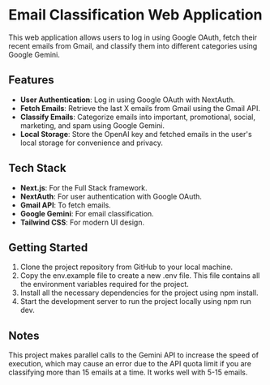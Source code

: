 # Email Classification Web Application

This web application allows users to log in using Google OAuth, fetch their recent emails from Gmail, and classify them into different categories using Google Gemini.

## Features

- **User Authentication**: Log in using Google OAuth with NextAuth.
- **Fetch Emails**: Retrieve the last X emails from Gmail using the Gmail API.
- **Classify Emails**: Categorize emails into important, promotional, social, marketing, and spam using Google Gemini.
- **Local Storage**: Store the OpenAI key and fetched emails in the user's local storage for convenience and privacy.

## Tech Stack

- **Next.js**: For the Full Stack framework.
- **NextAuth**: For user authentication with Google OAuth.
- **Gmail API**: To fetch emails.
- **Google Gemini**: For email classification.
- **Tailwind CSS**: For modern UI design.
  
## Getting Started

1.  Clone the project repository from GitHub to your local machine.
2.  Copy the env.example file to create a new .env file. This file contains all the environment variables required for the project.
3.  Install all the necessary dependencies for the project using npm install.
4.  Start the development server to run the project locally using npm run dev.

## Notes
   
This project makes parallel calls to the Gemini API to increase the speed of execution, which may cause an error due to the API quota limit if you are classifying more than 15 emails at a time. It works well with 5-15 emails.
